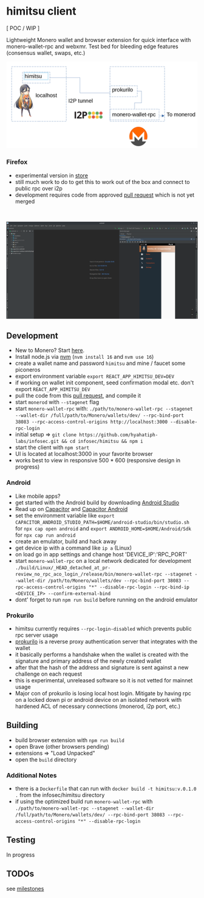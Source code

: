 # himitsu client

[ POC / WIP ]

Lightweight Monero wallet and browser extension for quick interface with
monero-wallet-rpc and webxmr. 
Test bed for bleeding edge features (consensus wallet, swaps, etc.)

![architecture](himitsu_arch.png)

### Firefox

* experimental version in [store](https://addons.mozilla.org/en-US/firefox/addon/himitsu/)
* still much work to do to get this to work out of the box and connect to public rpc over i2p
* development requires code from approved [pull request](https://github.com/monero-project/monero/pull/8187) which is not yet merged

<br />

![himitsu](himitsu.png)

## Development

* New to Monero? Start [here](https://getmonero.org).
* Install node.js via [nvm](https://github.com/nvm-sh/nvm) (`nvm install 16` and `nvm use 16`)
* create a wallet name and password `himitsu` and mine / faucet some piconeros
* export environment variable `export REACT_APP_HIMITSU_DEV=DEV`
* if working on wallet init component, seed confirmation modal etc. don't export `REACT_APP_HIMITSU_DEV`
* pull the code from this [pull request](https://github.com/monero-project/monero/pull/8187), and compile it
* start `monerod` with `--stagenet` flag
* start `monero-wallet-rpc` with: `./path/to/monero-wallet-rpc --stagenet --wallet-dir /full/path/to/Monero/wallets/dev/ --rpc-bind-port 38083 --rpc-access-control-origins http://localhost:3000 --disable-rpc-login`
* initial setup => `git clone https://github.com/hyahatiph-labs/infosec.git && cd infosec/himitsu && npm i`
* start the client with `npm start`
* UI is located at localhost:3000 in your favorite browser
* works best to view in responsive 500 * 600 (responsive design in progress)

### Android

* Like mobile apps?
* get started with the Android build by downloading [Android Studio](https://developer.android.com/studio/#downloads)
* Read up on [Capacitor](https://capacitorjs.com/docs) and [Capacitor Android](https://capacitorjs.com/docs/android)
* set the environment variable like `export CAPACITOR_ANDROID_STUDIO_PATH=$HOME/android-studio/bin/studio.sh` for 
  `npx cap open android` and `export ANDROID_HOME=$HOME/Android/Sdk` for `npx cap run android`
* create an emulator, build and hack away
* get device ip with a command like `ip a` (Linux)
* on load go in app settings and change host 'DEVICE_IP':'RPC_PORT'
* start `monero-wallet-rpc` on a local network dedicated for development `./build/Linux/_HEAD_detached_at_pr-review_no_rpc_aco_login_/release/bin/monero-wallet-rpc --stagenet --wallet-dir /path/to/Monero/wallets/dev --rpc-bind-port 38083 --rpc-access-control-origins "*" --disable-rpc-login --rpc-bind-ip <DEVICE_IP> --confirm-external-bind`
* dont' forget to run `npm run build` before running on the android emulator

### Prokurilo

* himitsu currently requires `--rpc-login-disabled` which prevents public rpc server usage
* [prokurilo](https://github.com/hyahatiph-labs/infosec/tree/main/prokurilo) is a reverse proxy authentication server that integrates with the wallet
* it basically performs a handshake when the wallet is created with the signature and primary address of the newly created wallet
* after that the hash of the address and signature is sent against a new challenge on each request
* this is experimental, unreleased software so it is not vetted for mainnet usage
* Major con of prokurilo is losing local host login. Mitigate by having rpc on a locked down pi or android device on an isolated network with hardened ACL of necessary connections (monerod, i2p port, etc.) 

## Building

* build browser extension with `npm run build`
* open Brave (other browsers pending)
* extensions => "Load Unpacked"
* open the `build` directory

### Additional Notes

* there is a `Dockerfile` that can run with `docker build -t himitsu:v.0.1.0 .` from the infosec/himitsu directory
* if using the optimized build run `monero-wallet-rpc` with `./path/to/monero-wallet-rpc --stagenet --wallet-dir /full/path/to/Monero/wallets/dev/ --rpc-bind-port 38083 --rpc-access-control-origins "*" --disable-rpc-login`

## Testing

In progress

## TODOs

see [milestones](https://github.com/hyahatiph-labs/infosec/milestones)
